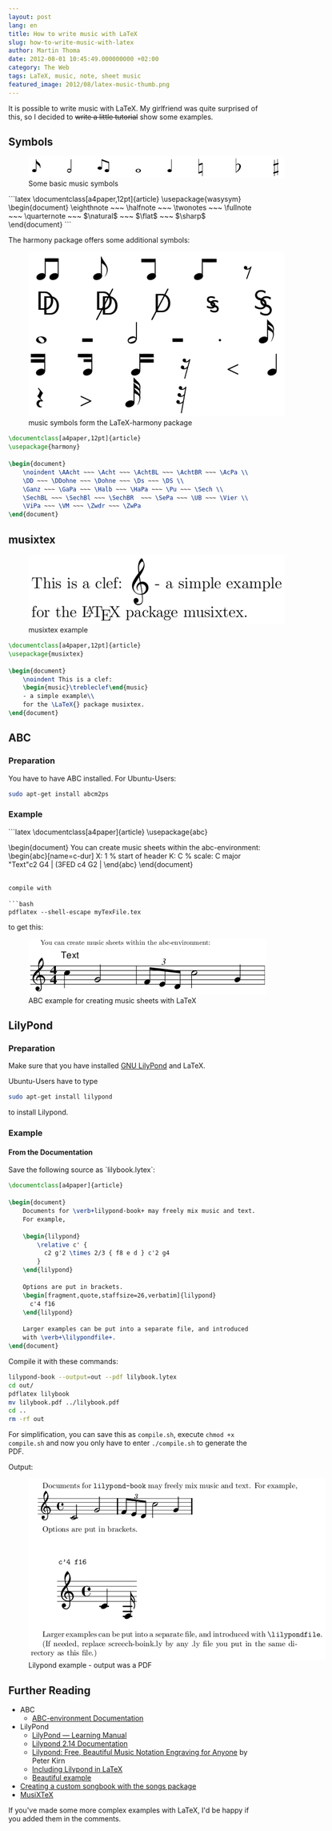 ```yaml
---
layout: post
lang: en
title: How to write music with LaTeX
slug: how-to-write-music-with-latex
author: Martin Thoma
date: 2012-08-01 10:45:49.000000000 +02:00
category: The Web
tags: LaTeX, music, note, sheet music
featured_image: 2012/08/latex-music-thumb.png
---
```

It is possible to write music with LaTeX. My girlfriend was quite surprised of this, so I decided to <del datetime="2012-08-01T08:01:06+00:00">write a little tutorial</del> show some examples.

<h2>Symbols</h2>
<figure class="aligncenter">
            <a href="../images/2012/08/music-notes.png"><img src="../images/2012/08/music-notes.png" alt="Some basic music symbols" style="max-width:512px;max-height:42px" class="size-full wp-image-37171"/></a>
            <figcaption class="text-center">Some basic music symbols</figcaption>
        </figure>
```latex
\documentclass[a4paper,12pt]{article}
\usepackage{wasysym}
\begin{document}
\eighthnote ~~~ \halfnote ~~~ \twonotes ~~~ \fullnote ~~~
\quarternote ~~~ $\natural$ ~~~ $\flat$ ~~~ $\sharp$
\end{document}
```

The harmony package offers some additional symbols:
<figure class="aligncenter">
            <a href="../images/2012/08/latex-music-harmony.png"><img src="../images/2012/08/latex-music-harmony.png" alt="music symbols form the LaTeX-harmony package" style="max-width:512px;max-height:331px" class="size-full wp-image-37181"/></a>
            <figcaption class="text-center">music symbols form the LaTeX-harmony package</figcaption>
        </figure>

```latex
\documentclass[a4paper,12pt]{article}
\usepackage{harmony}

\begin{document}
    \noindent \AAcht ~~~ \Acht ~~~ \AchtBL ~~~ \AchtBR ~~~ \AcPa \\
    \DD ~~~ \DDohne ~~~ \Dohne ~~~ \Ds ~~~ \DS \\
    \Ganz ~~~ \GaPa ~~~ \Halb ~~~ \HaPa ~~~ \Pu ~~~ \Sech \\
    \SechBL ~~~ \SechBl ~~~ \SechBR  ~~~ \SePa ~~~ \UB ~~~ \Vier \\
    \ViPa ~~~ \VM ~~~ \Zwdr ~~~ \ZwPa
\end{document}
```

<h2>musixtex</h2>
<figure class="aligncenter">
            <a href="../images/2012/08/latex-musixtex.png"><img src="../images/2012/08/latex-musixtex.png" alt="musixtex example" style="max-width:512px;max-height:139px" class="size-full wp-image-37221"/></a>
            <figcaption class="text-center">musixtex example</figcaption>
        </figure>

```latex
\documentclass[a4paper,12pt]{article}
\usepackage{musixtex}

\begin{document}
    \noindent This is a clef:
    \begin{music}\trebleclef\end{music}
    - a simple example\\
    for the \LaTeX{} package musixtex.
\end{document}
```

<h2>ABC</h2>
<h3>Preparation</h3>
You have to have ABC installed. For Ubuntu-Users:

```bash
sudo apt-get install abcm2ps
```

<h3>Example</h3>
```latex
\documentclass[a4paper]{article}
\usepackage{abc}

\begin{document}
    You can create music sheets within the abc-environment:
    \begin{abc}[name=c-dur]
        X: 1 % start of header
        K: C % scale: C major
        "Text"c2 G4 | (3FED c4 G2 |
    \end{abc}
\end{document}
```

compile with

```bash
pdflatex --shell-escape myTexFile.tex
```

to get this:
<figure class="aligncenter">
            <a href="../images/2012/07/abc-example.png"><img src="../images/2012/07/abc-example.png" alt="ABC example for creating music sheets with LaTeX" style="max-width:477px;max-height:113px" class="size-full wp-image-33701"/></a>
            <figcaption class="text-center">ABC example for creating music sheets with LaTeX</figcaption>
        </figure>


<h2>LilyPond</h2>
<h3>Preparation</h3>
Make sure that you have installed <a href="http://en.wikipedia.org/wiki/GNU_LilyPond">GNU LilyPond</a> and LaTeX.

Ubuntu-Users have to type

```bash
sudo apt-get install lilypond
```

to install Lilypond.

<h3>Example</h3>
<h4>From the Documentation</h4>
Save the following source as `lilybook.lytex`:

```latex
\documentclass[a4paper]{article}

\begin{document}
    Documents for \verb+lilypond-book+ may freely mix music and text.
    For example,

    \begin{lilypond}
        \relative c' {
          c2 g'2 \times 2/3 { f8 e d } c'2 g4
        }
    \end{lilypond}

    Options are put in brackets.
    \begin[fragment,quote,staffsize=26,verbatim]{lilypond}
      c'4 f16
    \end{lilypond}

    Larger examples can be put into a separate file, and introduced
    with \verb+\lilypondfile+.
\end{document}
```

Compile it with these commands:

```bash
lilypond-book --output=out --pdf lilybook.lytex
cd out/
pdflatex lilybook
mv lilybook.pdf ../lilybook.pdf
cd ..
rm -rf out
```

For simplification, you can save this as <code>compile.sh</code>, execute <code>chmod +x compile.sh</code> and now you only have to enter <code>./compile.sh</code> to generate the PDF.

Output:
<figure class="aligncenter">
            <a href="../images/2012/07/lilypond-example.png"><img src="../images/2012/07/lilypond-example.png" alt="Lilypond example - output was a PDF" style="max-width:594px;max-height:362px" class="size-full wp-image-33661"/></a>
            <figcaption class="text-center">Lilypond example - output was a PDF</figcaption>
        </figure>

<h2>Further Reading</h2>
<ul>
<li>ABC
<ul>
  <li><a href="http://www.tug.org/texlive/Contents/live/texmf-dist/doc/latex/abc/abc.pdf">ABC-environment Documentation</a></li>
</ul>
</li>
<li>LilyPond
<ul>
  <li><a href="http://lilypond.org/doc/v2.14/Documentation/learning/index#top">LilyPond &mdash; Learning Manual</a></li>
  <li><a href="http://lilypond.org/doc/v2.14/Documentation/essay.pdf">Lilypond 2.14 Documentation</a></li>
  <li><a href="http://createdigitalmusic.com/2010/05/lilypond-free-beautiful-music-notation-engraving-for-anyone/">Lilypond: Free, Beautiful Music Notation Engraving for Anyone</a> by Peter Kirn</li>
  <li><a href="http://stackoverflow.com/q/10152486/562769">Including Lilypond in LaTeX</a></li>
  <li><a href="http://tex.stackexchange.com/a/69804/5645">Beautiful example</a></li>
</ul>
</li>
<li><a href="http://tex.stackexchange.com/questions/19813/creating-a-custom-songbook-with-the-songs-package">Creating a custom songbook with the songs package</a></li>
<li><a href="http://homepage2.nifty.com/tonomu/score/musixtex/musixtexe.html">MusiXTeX</a></li>
</ul>


If you've made some more complex examples with LaTeX, I'd be happy if you added them in the comments.
